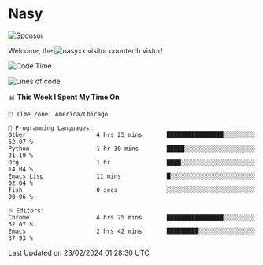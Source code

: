 # Nasy

<!--
<p align="center">
<img height="200" src="https://github-readme-stats.vercel.app/api?username=nasyxx&count_private=true&show_icons=true&theme=dracula&include_all_commits=true"/>
<img height="200" src="https://github-readme-stats.vercel.app/api/top-langs/?username=nasyxx&theme=dracula&hide=html,jupyter+notebook&count_private=true&show_icons=true"/>
</p>

  
----------------
-->

![Sponsor](https://img.shields.io/static/v1.svg?label=Sponsor&message=%E2%9D%A4&logo=GitHub&style=flat&color=pink)
 
Welcome, the ![nasyxx visitor counter](https://count.getloli.com/get/@nasyxx?theme=rule34)th vistor!
 
<!--START_SECTION:waka-->
![Code Time](http://img.shields.io/badge/Code%20Time-4%2C302%20hrs%2040%20mins-blue)

![Lines of code](https://img.shields.io/badge/From%20Hello%20World%20I%27ve%20Written-6.3%20million%20lines%20of%20code-blue)

📊 **This Week I Spent My Time On** 

```text
🕑︎ Time Zone: America/Chicago

💬 Programming Languages: 
Other                    4 hrs 25 mins       ████████████████░░░░░░░░░   62.07 % 
Python                   1 hr 30 mins        █████░░░░░░░░░░░░░░░░░░░░   21.19 % 
Org                      1 hr                ████░░░░░░░░░░░░░░░░░░░░░   14.04 % 
Emacs Lisp               11 mins             █░░░░░░░░░░░░░░░░░░░░░░░░   02.64 % 
fish                     0 secs              ░░░░░░░░░░░░░░░░░░░░░░░░░   00.06 % 

🔥 Editors: 
Chrome                   4 hrs 25 mins       ████████████████░░░░░░░░░   62.07 % 
Emacs                    2 hrs 42 mins       █████████░░░░░░░░░░░░░░░░   37.93 % 
```


 Last Updated on 23/02/2024 01:28:30 UTC
<!--END_SECTION:waka-->

<!-- ![visitors](https://visitor-badge.laobi.icu/badge?page_id=nasyxx.nasyxx) -->
